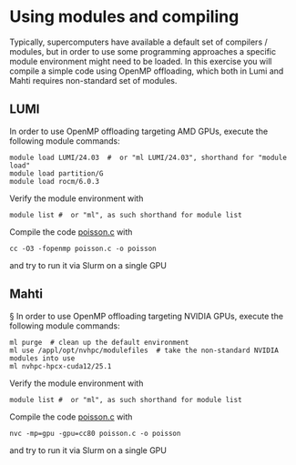 # Using modules and compiling

Typically, supercomputers have available a default set of compilers / modules,
but in order to use some programming approaches a specific module environment
might need to be loaded. In this exercise you will compile a simple code using
OpenMP offloading, which both in Lumi and Mahti requires non-standard set of modules.

## LUMI

In order to use OpenMP offloading targeting AMD GPUs, execute the following module commands:
```
module load LUMI/24.03  #  or "ml LUMI/24.03", shorthand for "module load"
module load partition/G
module load rocm/6.0.3
```
Verify the module environment with
```
module list #  or "ml", as such shorthand for module list
```
Compile the code [poisson.c](poisson.c) with
```
cc -O3 -fopenmp poisson.c -o poisson
```
and try to run it via Slurm on a single GPU

## Mahti
§
In order to use OpenMP offloading targeting NVIDIA GPUs, execute the following module commands:
```
ml purge  # clean up the default environment
ml use /appl/opt/nvhpc/modulefiles  # take the non-standard NVIDIA modules into use
ml nvhpc-hpcx-cuda12/25.1
```
Verify the module environment with
```
module list #  or "ml", as such shorthand for module list
```
Compile the code [poisson.c](poisson.c) with
```
nvc -mp=gpu -gpu=cc80 poisson.c -o poisson
```
and try to run it via Slurm on a single GPU



